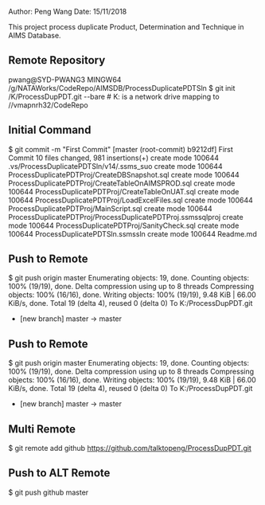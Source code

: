 Author: Peng Wang
Date: 15/11/2018

This project process duplicate Product, Determination and Technique in AIMS Database.


Remote Repository
--------------------------------
pwang@SYD-PWANG3 MINGW64 /g/NATAWorks/CodeRepo/AIMSDB/ProcessDuplicatePDTSln
$ git init /K/ProcessDupPDT.git --bare  # K: is a network drive mapping to //vmapnrh32/CodeRepo


Initial Command
--------------------------------
$ git commit -m "First Commit"
[master (root-commit) b9212df] First Commit
 10 files changed, 981 insertions(+)
 create mode 100644 .vs/ProcessDuplicatePDTSln/v14/.ssms_suo
 create mode 100644 ProcessDuplicatePDTProj/CreateDBSnapshot.sql
 create mode 100644 ProcessDuplicatePDTProj/CreateTableOnAIMSPROD.sql
 create mode 100644 ProcessDuplicatePDTProj/CreateTableOnUAT.sql
 create mode 100644 ProcessDuplicatePDTProj/LoadExcelFiles.sql
 create mode 100644 ProcessDuplicatePDTProj/MainScript.sql
 create mode 100644 ProcessDuplicatePDTProj/ProcessDuplicatePDTProj.ssmssqlproj
 create mode 100644 ProcessDuplicatePDTProj/SanityCheck.sql
 create mode 100644 ProcessDuplicatePDTSln.ssmssln
 create mode 100644 Readme.md


Push to Remote
---------------------------------
 $ git push origin master
Enumerating objects: 19, done.
Counting objects: 100% (19/19), done.
Delta compression using up to 8 threads
Compressing objects: 100% (16/16), done.
Writing objects: 100% (19/19), 9.48 KiB | 66.00 KiB/s, done.
Total 19 (delta 4), reused 0 (delta 0)
To K:/ProcessDupPDT.git
 * [new branch]      master -> master


 
 Push to Remote
---------------------------------
$ git push origin master
Enumerating objects: 19, done.
Counting objects: 100% (19/19), done.
Delta compression using up to 8 threads
Compressing objects: 100% (16/16), done.
Writing objects: 100% (19/19), 9.48 KiB | 66.00 KiB/s, done.
Total 19 (delta 4), reused 0 (delta 0)
To K:/ProcessDupPDT.git
 * [new branch]      master -> master

 
Multi Remote
---------------------------------
$ git remote add github https://github.com/talktopeng/ProcessDupPDT.git


Push to ALT Remote
---------------------------------
$ git push github master
